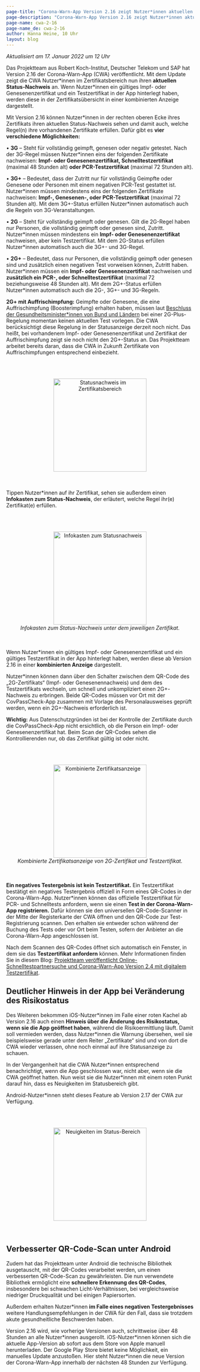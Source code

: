 ```yaml
---
page-title: "Corona-Warn-App Version 2.16 zeigt Nutzer*innen aktuellen Status-Nachweis an"
page-description: "Corona-Warn-App Version 2.16 zeigt Nutzer*innen aktuellen Status-Nachweis an"
page-name: cwa-2-16
page-name_de: cwa-2-16
author: Hanna Heine, 10 Uhr
layout: blog
---
```


*Aktualisiert am 17. Januar 2022 um 12 Uhr*

Das Projektteam aus Robert Koch-Institut, Deutscher Telekom und SAP hat Version 2.16 der Corona-Warn-App (CWA) veröffentlicht. Mit dem Update zeigt die CWA Nutzer\*innen im Zertifikatsbereich nun ihren **aktuellen Status-Nachweis** an. Wenn Nutzer\*innen ein gültiges Impf- oder Genesenenzertifikat und ein Testzertifikat in der App hinterlegt haben, werden diese in der Zertifikatsübersicht in einer kombinierten Anzeige dargestellt. 

<!-- overview -->

Mit Version 2.16 können Nutzer\*innen  in der rechten oberen Ecke ihres Zertifikats ihren aktuellen Status-Nachweis sehen und damit auch, welche Regel(n) ihre vorhandenen Zertifikate erfüllen. Dafür gibt es **vier verschiedene Möglichkeiten:**

•	**3G** – Steht für vollständig geimpft, genesen oder negativ getestet. Nach der 3G-Regel müssen Nutzer\*innen eins der folgenden Zertifikate nachweisen: **Impf- oder Genesenenzertifikat, Schnelltestzertifikat** (maximal 48 Stunden alt) **oder PCR-Testzertifikat** (maximal 72 Stunden alt).

•	**3G+** – Bedeutet, dass der Zutritt nur für vollständig Geimpfte oder Genesene oder Personen mit einem negativen PCR-Test gestattet ist. Nutzer\*innen müssen mindestens eins der folgenden Zertifikate nachweisen: **Impf-, Genesenen-, oder PCR-Testzertifikat** (maximal 72 Stunden alt). 
Mit dem 3G+-Status erfüllen Nutzer\*innen automatisch auch die Regeln von 3G-Veranstaltungen.

•	**2G** – Steht für vollständig geimpft oder genesen. Gilt die 2G-Regel haben nur Personen, die vollständig geimpft oder genesen sind, Zutritt. Nutzer\*innen  müssen mindestens ein **Impf- oder Genesenenzertifikat** nachweisen, aber kein Testzertifikat. 
Mit dem 2G-Status erfüllen Nutzer\*innen automatisch auch die 3G+- und 3G-Regel.

•	**2G+** – Bedeutet, dass nur Personen, die vollständig geimpft oder genesen sind und zusätzlich einen negativen Test vorweisen können, Zutritt haben. Nutzer\*innen müssen ein **Impf- oder Genesenenzertifikat** nachweisen und **zusätzlich ein PCR-, oder Schnelltestzertifikat** (maximal 72 beziehungsweise 48 Stunden alt). Mit dem 2G+-Status erfüllen Nutzer\*innen automatisch auch die 2G-, 3G+- und 3G-Regeln.

**2G+ mit Auffrischimpfung:** Geimpfte oder Genesene, die eine Auffrischimpfung (Boosterimpfung) erhalten haben, müssen laut [Beschluss der Gesundheitsminister\*innen von Bund und Ländern](https://www.bundesregierung.de/breg-de/aktuelles/testpflicht-bei-2g-plus-1991544) bei einer 2G-Plus-Regelung momentan keinen aktuellen Test vorlegen. Die CWA berücksichtigt diese Regelung in der Statusanzeige derzeit noch nicht. Das heißt, bei vorhandenem Impf- oder Genesenenzertifikat und Zertifikat der Auffrischimpfung zeigt sie noch nicht den 2G+-Status an. Das Projektteam arbeitet bereits daran, dass die CWA in Zukunft Zertifikate von Auffrischimpfungen entsprechend einbezieht.


<br></br>
<center> 
<img src="./g-status1.png" title="Statusnachweis im Zertifikatsbereich" style="align: center" width=250> 
</center>
<br></br>

Tippen Nutzer\*innen auf ihr Zertifikat, sehen sie außerdem einen **Infokasten zum Status-Nachweis**, der erläutert, welche Regel ihr(e) Zertifikat(e) erfüllen.

<br></br>
<center> 
<img src="./infokasten-statusnachweis.png" title="Infokasten zum Statusnachweis" style="align: center" width=250>
<figcaption aria-hidden="true"><em>Infokasten zum Status-Nachweis unter dem jeweiligen Zertifikat.</em></figcaption>
</center>
<br></br>


Wenn Nutzer\*innen ein gültiges Impf- oder Genesenenzertifikat und ein gültiges Testzertifikat in der App hinterlegt haben, werden diese ab Version 2.16 in einer **kombinierten Anzeige** dargestellt. 

Nutzer\*innen können dann über den Schalter zwischen dem QR-Code des „2G-Zertifikats“ (Impf- oder Genesenennachweis) und dem des Testzertifikats wechseln, um schnell und unkompliziert einen 2G+-Nachweis zu erbringen. Beide QR-Codes müssen vor Ort mit der CovPassCheck-App zusammen mit Vorlage des Personalausweises geprüft werden, wenn ein 2G+-Nachweis erforderlich ist. 

**Wichtig:** Aus Datenschutzgründen ist bei der Kontrolle der Zertifikate durch die CovPassCheck-App nicht ersichtlich, ob die Person ein Impf- oder Genesenenzertifikat hat. Beim Scan der QR-Codes sehen die Kontrollierenden nur, ob das Zertifikat gültig ist oder nicht. 

<br></br>
<center> 
<img src="./kombinierte-zertifikatsanzeige.png" title="Kombinierte Zertifikatsanzeige" style="align: center" width=250>
<figcaption aria-hidden="true"><em>Kombinierte Zertifikatsanzeige von 2G-Zertifikat und Testzertifikat.</em></figcaption>
</center>
<br></br>

**Ein negatives Testergebnis ist kein Testzertifikat.** Ein Testzertifikat bestätigt ein negatives Testergebnis offiziell in Form eines QR-Codes in der Corona-Warn-App. Nutzer*innen können das offizielle Testzertifikat für PCR- und Schnelltests anfordern, wenn sie einen **Test in der Corona-Warn-App registrieren.** Dafür können sie den universellen QR-Code-Scanner in der Mitte der Registerkarte der CWA öffnen und den QR-Code zur Test-Registrierung scannen. Den erhalten sie entweder schon während der Buchung des Tests oder vor Ort beim Testen, sofern der Anbieter an die Corona-Warn-App angeschlossen ist. 

Nach dem Scannen des QR-Codes öffnet sich automatisch ein Fenster, in dem sie das **Testzertifikat anfordern** können. Mehr Informationen finden Sie in diesem Blog: [Projektteam veröffentlicht Online-Schnelltestpartnersuche und Corona-Warn-App Version 2.4 mit digitalem Testzertifikat](/de/blog/2021-06-24-cwa-version-2-4/).

## Deutlicher Hinweis in der App bei Veränderung des Risikostatus

Des Weiteren bekommen iOS-Nutzer\*innen im Falle einer roten Kachel ab Version 2.16 auch einen **Hinweis über die Änderung des Risikostatus, wenn sie die App geöffnet haben**, während die Risikoermittlung läuft. Damit soll vermieden werden, dass Nutzer*innen die Warnung übersehen, weil sie beispielsweise gerade unter dem Reiter „Zertifikate“ sind und von dort die CWA wieder verlassen, ohne noch einmal auf ihre Statusanzeige zu schauen. 

In der Vergangenheit hat die CWA Nutzer\*innen entsprechend benachrichtigt, wenn die App geschlossen war, nicht aber, wenn sie die CWA geöffnet hatten. Nun weist sie die Nutzer\*innen mit einem roten Punkt darauf hin, dass es Neuigkeiten im Statusbereich gibt.  

Android-Nutzer\*innen steht dieses Feature ab Version 2.17 der CWA zur Verfügung.

<br></br>
<center> 
<img src="./status-benachrichtigung.png" title="Neuigkeiten im Status-Bereich" style="align: center" width=250>
</center>
<br></br>

## Verbesserter QR-Code-Scan unter Android

Zudem hat das Projektteam unter Android die technische Bibliothek ausgetauscht, mit der QR-Codes verarbeitet werden, um einen verbesserten QR-Code-Scan zu gewährleisten. Die nun verwendete Bibliothek ermöglicht eine **schnellere Erkennung des QR-Codes**, insbesondere bei schwachen Licht-Verhältnissen, bei vergleichsweise niedriger Druckqualität und bei einigen Papiersorten. 

Außerdem erhalten Nutzer\*innen **im Falle eines negativen Testergebnisses** weitere Handlungsempfehlungen in der CWA für den Fall, dass sie trotzdem akute gesundheitliche Beschwerden haben. 

Version 2.16 wird, wie vorherige Versionen auch, schrittweise über 48 Stunden an alle Nutzer\*innen ausgerollt. iOS-Nutzer\*innen können sich die aktuelle App-Version ab sofort aus dem Store von Apple manuell herunterladen. Der Google Play Store bietet keine Möglichkeit, ein manuelles Update anzustoßen. Hier steht Nutzer*innen die neue Version der Corona-Warn-App innerhalb der nächsten 48 Stunden zur Verfügung.
